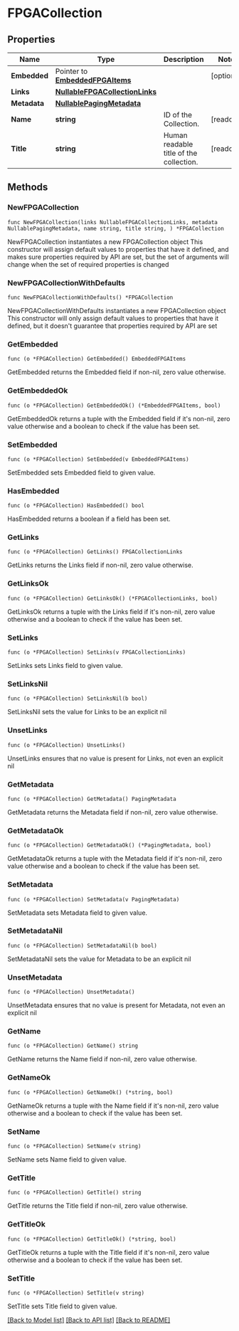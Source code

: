 <!--
Copyright (C) 2020-2025 Arm Limited or its affiliates and Contributors. All rights reserved.
SPDX-License-Identifier: Apache-2.0
-->
# FPGACollection

## Properties

Name | Type | Description | Notes
------------ | ------------- | ------------- | -------------
**Embedded** | Pointer to [**EmbeddedFPGAItems**](EmbeddedFPGAItems.md) |  | [optional] 
**Links** | [**NullableFPGACollectionLinks**](FPGACollectionLinks.md) |  | 
**Metadata** | [**NullablePagingMetadata**](PagingMetadata.md) |  | 
**Name** | **string** | ID of the Collection. | [readonly] 
**Title** | **string** | Human readable title of the collection. | [readonly] 

## Methods

### NewFPGACollection

`func NewFPGACollection(links NullableFPGACollectionLinks, metadata NullablePagingMetadata, name string, title string, ) *FPGACollection`

NewFPGACollection instantiates a new FPGACollection object
This constructor will assign default values to properties that have it defined,
and makes sure properties required by API are set, but the set of arguments
will change when the set of required properties is changed

### NewFPGACollectionWithDefaults

`func NewFPGACollectionWithDefaults() *FPGACollection`

NewFPGACollectionWithDefaults instantiates a new FPGACollection object
This constructor will only assign default values to properties that have it defined,
but it doesn't guarantee that properties required by API are set

### GetEmbedded

`func (o *FPGACollection) GetEmbedded() EmbeddedFPGAItems`

GetEmbedded returns the Embedded field if non-nil, zero value otherwise.

### GetEmbeddedOk

`func (o *FPGACollection) GetEmbeddedOk() (*EmbeddedFPGAItems, bool)`

GetEmbeddedOk returns a tuple with the Embedded field if it's non-nil, zero value otherwise
and a boolean to check if the value has been set.

### SetEmbedded

`func (o *FPGACollection) SetEmbedded(v EmbeddedFPGAItems)`

SetEmbedded sets Embedded field to given value.

### HasEmbedded

`func (o *FPGACollection) HasEmbedded() bool`

HasEmbedded returns a boolean if a field has been set.

### GetLinks

`func (o *FPGACollection) GetLinks() FPGACollectionLinks`

GetLinks returns the Links field if non-nil, zero value otherwise.

### GetLinksOk

`func (o *FPGACollection) GetLinksOk() (*FPGACollectionLinks, bool)`

GetLinksOk returns a tuple with the Links field if it's non-nil, zero value otherwise
and a boolean to check if the value has been set.

### SetLinks

`func (o *FPGACollection) SetLinks(v FPGACollectionLinks)`

SetLinks sets Links field to given value.


### SetLinksNil

`func (o *FPGACollection) SetLinksNil(b bool)`

 SetLinksNil sets the value for Links to be an explicit nil

### UnsetLinks
`func (o *FPGACollection) UnsetLinks()`

UnsetLinks ensures that no value is present for Links, not even an explicit nil
### GetMetadata

`func (o *FPGACollection) GetMetadata() PagingMetadata`

GetMetadata returns the Metadata field if non-nil, zero value otherwise.

### GetMetadataOk

`func (o *FPGACollection) GetMetadataOk() (*PagingMetadata, bool)`

GetMetadataOk returns a tuple with the Metadata field if it's non-nil, zero value otherwise
and a boolean to check if the value has been set.

### SetMetadata

`func (o *FPGACollection) SetMetadata(v PagingMetadata)`

SetMetadata sets Metadata field to given value.


### SetMetadataNil

`func (o *FPGACollection) SetMetadataNil(b bool)`

 SetMetadataNil sets the value for Metadata to be an explicit nil

### UnsetMetadata
`func (o *FPGACollection) UnsetMetadata()`

UnsetMetadata ensures that no value is present for Metadata, not even an explicit nil
### GetName

`func (o *FPGACollection) GetName() string`

GetName returns the Name field if non-nil, zero value otherwise.

### GetNameOk

`func (o *FPGACollection) GetNameOk() (*string, bool)`

GetNameOk returns a tuple with the Name field if it's non-nil, zero value otherwise
and a boolean to check if the value has been set.

### SetName

`func (o *FPGACollection) SetName(v string)`

SetName sets Name field to given value.


### GetTitle

`func (o *FPGACollection) GetTitle() string`

GetTitle returns the Title field if non-nil, zero value otherwise.

### GetTitleOk

`func (o *FPGACollection) GetTitleOk() (*string, bool)`

GetTitleOk returns a tuple with the Title field if it's non-nil, zero value otherwise
and a boolean to check if the value has been set.

### SetTitle

`func (o *FPGACollection) SetTitle(v string)`

SetTitle sets Title field to given value.



[[Back to Model list]](../README.md#documentation-for-models) [[Back to API list]](../README.md#documentation-for-api-endpoints) [[Back to README]](../README.md)


